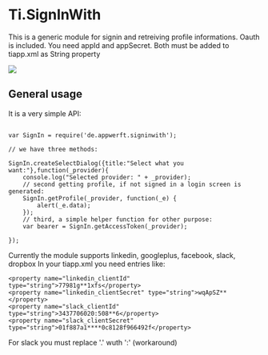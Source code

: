 Ti.SignInWith
=============

This is a generic module for signin and retreiving profile informations.
Oauth is included. You need appId and appSecret. Both must be added to tiapp.xml as String property


![](https://raw.githubusercontent.com/AppWerft/Ti.SignInWith/master/documentation/Screenshot.png)

General usage
-------------

It is a very simple API:

~~~

var SignIn = require('de.appwerft.signinwith');

// we have three methods:

SignIn.createSelectDialog({title:"Select what you want:"},function(_provider){
    console.log("Selected provider: " + _provider);
    // second getting profile, if not signed in a login screen is generated:
    SignIn.getProfile(_provider, function(_e) {
        alert(_e.data);
    });
    // third, a simple helper function for other purpose:
    var bearer = SignIn.getAccessToken(_provider);

});

~~~

Currently the module supports linkedin, googleplus, facebook, slack, dropbox
In your tiapp.xml you need entries like:
~~~
<property name="linkedin_clientId" type="string">77981g**1xfs</property>
<property name="linkedin_clientSecret" type="string">wqApSZ**</property>
<property name="slack_clientId" type="string">3437706020:508**6</property>
<property name="slack_clientSecret" type="string">01f887a1****0c8128f966492f</property>
~~~
For slack you must replace '.' wuth ':' (workaround)

